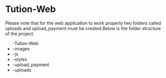 # Tution-Web
Please note that for the web application to work properly two folders called uploads and upload_payment must be created.Below is the folder structure of the project.
<ul>
-Tution-Web
  <li>-images</li>
  <li>-js</li>
  <li>-styles</li>
  <li>-upload_payment</li>
  <li>-uploads</li>
 </ul> 
